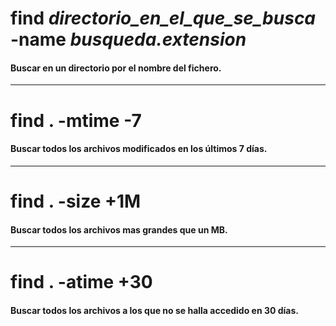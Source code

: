 # find *directorio_en_el_que_se_busca* -name *busqueda.extension*
#### Buscar en un directorio por el nombre del fichero.
---
# find . -mtime -7
#### Buscar todos los archivos modificados en los últimos 7 días.
---
# find . -size +1M
#### Buscar todos los archivos mas grandes que un MB.
---
# find . -atime +30
#### Buscar todos los archivos a los que no se halla accedido en 30 días.